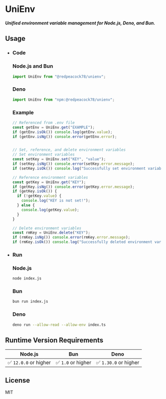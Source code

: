 # UniEnv

***Unified environment variable management for Node.js, Deno, and Bun.***

## Usage
- ### Code
  ### Node.js and Bun
  ```javascript
  import UniEnv from "@redpeacock78/unienv";
  ```

  ### Deno
  ```typescript
  import UniEnv from "npm:@redpeacock78/unienv";
  ```

  ### Example
  ```javascript
  // Referenced from .env file
  const getEnv = UniEnv.get("EXAMPLE");
  if (getEnv.isOk()) console.log(getEnv.value);
  if (getEnv.isNg()) console.error(getEnv.error);


  // Set, reference, and delete environment variables
  // Set environment variables
  const setKey = UniEnv.set("KEY", "value");
  if (setKey.isNg()) console.error(setKey.error.message);
  if (setKey.isOk()) console.log("Successfully set environment variables!");

  // Reference environment variables
  const getKey = UniEnv.get("KEY");
  if (getKey.isNg()) console.error(getKey.error.message);
  if (getKey.isOk()) {
    if (!getKey.value) {
      console.log("KEY is not set!");
    } else {
      console.log(getKey.value);
    }
  }
  
  // Delete environment variables
  const rmKey = UniEnv.delete("KEY");
  if (rmKey.isNg()) console.error(rmKey.error.message);
  if (rmKey.isOk()) console.log("Successfully deleted environment variables!");
  ```

- ### Run
  ### Node.js
  ```bash
  node index.js
  ```
  ### Bun
  ```bash
  bun run index.js
  ```
  ### Deno
  ```bash
  deno run --allow-read --allow-env index.ts
  ```

## Runtime Version Requirements
|Node.js|Bun|Deno|
|:-:|:-:|:-:|
|✅ `12.0.0` or higher|✅ `1.0` or higher|✅ `1.30.0` or higher|

## License
MIT
